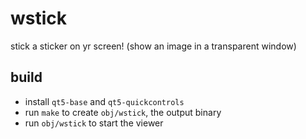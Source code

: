 # wstick

stick a sticker on yr screen! (show an image in a transparent window)

## build

- install `qt5-base` and `qt5-quickcontrols`
- run `make` to create `obj/wstick`, the output binary
- run `obj/wstick` to start the viewer
